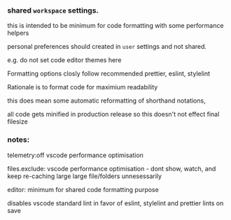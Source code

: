 ### shared `workspace` settings.

this is intended to be minimum for code formatting with some performance helpers

personal preferences should created in `user` settings and not shared.

e.g. do not set code editor themes here

Formatting options closly follow recommended prettier, eslint, stylelint

Rationale is to format code for maximium readability

this does mean some automatic reformatting of shorthand notations,

all code gets minified in production release so this doesn't not effect final filesize

### notes:

telemetry:off vscode performance optimisation

files.exclude: vscode performance optimisation - dont show, watch, and keep re-caching large large file/folders unnesessarily

editor: minimum for shared code formatting purpose

disables vscode standard lint in favor of eslint, stylelint and prettier
lints on save

